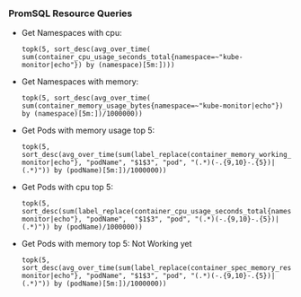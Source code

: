 ### PromSQL Resource Queries

- Get Namespaces with cpu:
  ```
  topk(5, sort_desc(avg_over_time( sum(container_cpu_usage_seconds_total{namespace=~"kube-monitor|echo"}) by (namespace)[5m:])))
  ```
- Get Namespaces with memory:
  ```
  topk(5, sort_desc(avg_over_time( sum(container_memory_usage_bytes{namespace=~"kube-monitor|echo"}) by (namespace)[5m:])/1000000))
  ```

  
- Get Pods with memory usage top 5:
  ```
  topk(5, sort_desc(avg_over_time(sum(label_replace(container_memory_working_set_bytes{namespace=~"kube-monitor|echo"}, "podName", "$1$3", "pod", "(.*)(-.{9,10}-.{5})|(.*)")) by (podName)[5m:])/1000000))
  ```
- Get Pods with cpu top 5:
  ```
  topk(5, sort_desc(sum(label_replace(container_cpu_usage_seconds_total{namespace=~"kube-monitor|echo"}, "podName",  "$1$3", "pod", "(.*)(-.{9,10}-.{5})|(.*)")) by (podName)/1000000))
  ```
- Get Pods with memory top 5: Not Working yet
  ```
  topk(5, sort_desc(avg_over_time(sum(label_replace(container_spec_memory_reservation_limit_bytes{namespace=~"kube-monitor|echo"}, "podName", "$1$3", "pod", "(.*)(-.{9,10}-.{5})|(.*)")) by (podName)[5m:])/1000000))
  ```